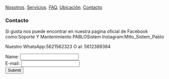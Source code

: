 [Nosotros](./nosotros.md). [Servicios](./servicios.md). [FAQ](FAQ.md). [Ubicación](ubicacion.md). [Contacto](./contacto.md)

### Contacto

Si gusta nos puede encontrar en nuestra pagina oficial de Facebook como:Soporte Y Mantenimiento PABLOSistem Instagram:Mtto_Sistem_Pablo

Nuestro WhatsApp:5621562323 O al: 5612389364

<form action="https://formspree.io/f/mdoblgpb" method="post">
Name: <input type="text" name="name"><br>
E-mail: <input type="text" name="email"><br>
<input type="submit">
</form>
